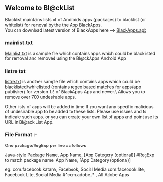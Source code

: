 ## Welcome to Bl@ckList

Blacklist maintains lists of  of Androids apps (packages) to blacklist (or whitelist) for removal by the the App BlackApps.\
You can download latest version of BlackApps here --> [BlackApps.apk](https://github.com/blackappslist/blacklists/blob/master/BlackApps.apk?raw=true)


###  mainlist.txt

[Mainlist.txt](https://github.com/blackappslist/blacklists/raw/master/mainlist.txt) is a sample file which contains apps which could be blacklisted for removal and removed using the Bl@ckApps Android App


### listre.txt
[listre.txt](https://github.com/blackappslist/blacklists/raw/master/mainlist.txt) is another sample file which contains apps which could be blacklisted/whitelisted (contains regex based matches for apps/app publisher) for version 1.5 of BlackApps App and newer.\ Allows you to remove over 700 undesirable apps.


Other lists of apps will be added in  time
If you want any specific malicious of undesirable app to be added to these lists. Please use issues and to indicate such apps. or you can create your own list of apps and point use its URL in Bl@ack List App.


### File Format :-
One package/RegExp per line as follows

Java-style Package Name,       App Name,  [App Category (optional)]
#RegExp to match package name, App Name,  [App Category (optional)]

eg:
com.facebook.katana, Facebook, Social Media
com.facebook.lite,  Facebook Lite, Social Media
#^com\.adobe\..* , All Adobe Apps
